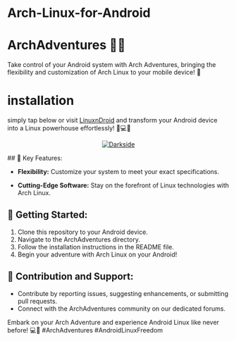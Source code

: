 # Arch-Linux-for-Android
# ArchAdventures 🏹🐧

Take control of your Android system with Arch Adventures, bringing the flexibility and customization of Arch Linux to your mobile device! 🚀
# installation
simply tap below or visit [LinuxnDroid](https://github.com/AryanVBW/LinuxDroid) and transform your Android device into a Linux powerhouse effortlessly! 🚀💻📱
<p align="center">  
   <a href="https://github.com/AryanVBW/LinuxDroid/tree/main#linuxdroid">
<img src="https://github.com/AryanVBW/ParrotSecurityOsForAndroid/releases/download/Gif/visithere.gif" alt="Darkside"></a></p>
## 🌟 Key Features:

- **Flexibility:** Customize your system to meet your exact specifications.

- **Cutting-Edge Software:** Stay on the forefront of Linux technologies with Arch Linux.

## 🚀 Getting Started:

1. Clone this repository to your Android device.
2. Navigate to the ArchAdventures directory.
3. Follow the installation instructions in the README file.
4. Begin your adventure with Arch Linux on your Android!

## 🤝 Contribution and Support:

- Contribute by reporting issues, suggesting enhancements, or submitting pull requests.
- Connect with the ArchAdventures community on our dedicated forums.

Embark on your Arch Adventure and experience Android Linux like never before! 💻📱 #ArchAdventures #AndroidLinuxFreedom
